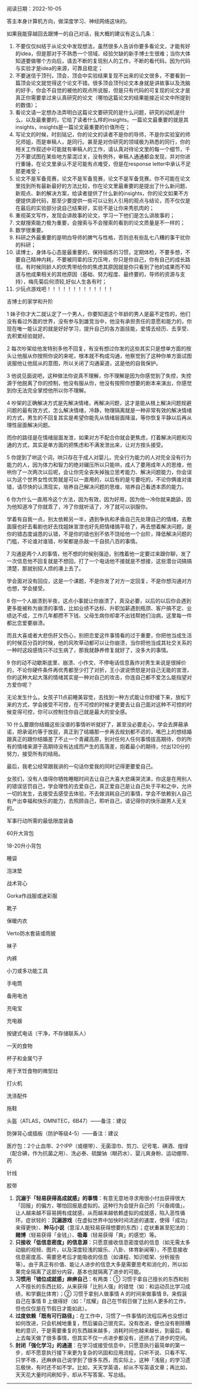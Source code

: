 阅读日期：2022-10-05

答主本身计算机方向，做深度学习、神经网络这块的。

如果我能穿越回去跟博一的自己对话，我大概的建议有这么几条：

1.  不要仅仅纠结于从论文中发现想法，虽然很多人告诉你要多看论文，才能有好的idea，但是那对于不熟悉一个领域、经验欠缺的新手博士生很难；当你大体知道要做哪个方向后，请去不断的复现别人的工作，不断的看代码，因为代码与实验才是idea的来源，可靠且稳定；
2.  不要迷信于顶刊，顶会，顶会中实验结果复现不出来的论文很多，不要看到一篇顶会论文就觉得这个论文不错。很多顶会顶刊论文本身就是讲故事以及洗脑的好手，你会不自觉的被他的观点所说服，但是只有代码的可复现的论文才是真正你需要拿过来认真研究的论文（哪怕这篇论文的结果能接近论文中所提到的数值）；
3.  看论文请一定想办法弄明白这篇论文要研究的是什么问题，研究的动机是什么，以及最重要的，它给了读者什么样的insights。一篇论文最重要的就是其insights，insights是一篇论文最重要的价值所在；
4.  写论文的时候，时刻铭记，你的论文的读者不是你的导师，不是你实验室的师兄师姐，而是审稿人，是同行。甚至是对你研究的领域极为熟悉的同行，你的相关工作叙述中可能就有审稿人的工作，请认真对待论文里的每一个细节，千万不要试图在某些地方蒙混过关，没有例外，审稿人通通都会发现，并对你进行重锤，在论文里承认不足可能有点难受，但是在response letter中承认不足那更难受；
5.  论文不是军备竞赛，论文不是军备竞赛，论文不是军备竞赛。你不可能在论文里找到所有最新最好的方法比较，你在论文里最重要的是提出了什么新问题、新观点、新的解决方案，给读者提供了什么新的insights，你的论文如果不方便提供源代码，那至少要提供一些可以让别人引用的观点与结论，而不仅仅是在最后的实验部分说自己结果好，实验不是让你来秀肌肉的；
6.  重视英文写作，发现会讲故事的论文，学习一下他们是怎么讲故事的；
7.  文献搜索能力极为重要，会搜索与不会搜索的看到的论文质量是不一样的；
8.  数学很重要。
9.  科研之外最重要的是明白导师的脾气与性格，否则总有些乱七八糟的事干扰你的科研；
10.  读博士，身体与心态是最重要的，保持锻炼的习惯，定期体检，不要多想，不要自己精神内耗，不要被同辈的压力压垮，你只是你自己，你有自己的成长路径。有时候同龄人的优秀带给你的焦虑其原因就是你只看到了他的成果而不知道与他成果相关的其他原因（基础、努力程度、最终要的，导师的资源与支持），梅先菊后何须较,好似人生各有时；
11.  少玩点游戏吧！！！！！！！！！！！！！

吉博士的家学和升阶

1 妹子你才大二就认定了一个男人，你要知道这个年龄的男人是最不定性的，他们没有看过外面的世界，没有参与到雄竞当中，他没有承担责任的意愿和能力的，你现在唯一能认定的就是好好学习，提升自己的各方面技能，爱情去经历、去享受、去积累经验就好。

2 每次吵架给他发特别多他不回复，有没有想过你发的这些其实只是想单方面的按头让他服从你按照你说的来呢，根本就不构成沟通，他察觉到了这种你单方面试图说服他让他屈从的意图，所以关闭了沟通渠道，这是他的自我保护。

3 他说见面说吧，这种做法你说真不理解，你不理解是因为你感觉到了失控，失控源于他脱离了你的控制，他没有服从你，他没有按照你想要的剧本来演出，你感觉到你无法完全掌控他所以你不理解。

4 吵架的正确解决方式是先解决情绪，再解决问题，这才是能从根上解决问题规避问题的最有效方式，怎么解决情绪，冷静，物理隔离就是一种非常有效的解决情绪的方式，男生的不回复其实是希望你能先从情绪层面降温，等你恢复平静以后再从理性层面解决问题。

而你的路径是在情绪层面发泄，如果对方不配合你就会更焦虑，打着解决问题和沟通的方式，其实是单方面的把焦虑和不满发泄出来，让对方按头接受。

5 你提到了哄这个词，哄只存在于成人对婴儿，完全行为能力的人对完全没有行为能力的人，因为体力和智力的绝对碾压所以只能哄，成人了要用成年人的思维，他哄你了一次两次以后呢，会让你完全丧失掉独立思考能力、解决问题能力，你会误以为这个世界女性优势就是可以一直用的，以后有的是亏要吃的，不论你俩谁对谁错，请尽快的认清现实，培养自己解决问题的思维，培养自己看透本质的能力。

6 你为什么一直用冷这个方法，因为有效，因为好用，因为他一冷你就来跪舔，因为他知道冷了你就乖了，冷了你就听话了，冷了就可以驯服你。

学着有自我一点，别太依赖另一半，遇到争执和矛盾自己先处理自己的情绪，去敷面膜也好去看剧也好去找姐妹宣泄也好先把情绪搞平稳了，再去想着解决问题，是你的错态度诚恳的认错，不是你的错也别不依不饶给他一个台阶，降低解决问题的门槛，不论谁对谁错，吵架都是杀敌一千自损八百的事情。

7 沟通是两个人的事情，他不想的时候别强迫，别拽着他一定要过来跟你聊，发了一次信息他不回复就是不想回，打了一个电话他不接就是不想接，这些潜台词搞搞清楚，那就别招人烦的凑上去了。

学会面对没有回应，这是一个课题，不是你发了对方一定回复，不是你想沟通对方也想，学会接受。

8 你一个人崩溃到半夜，这点小事就让你崩溃了，真没必要，以后的以后你会遇到更多能被称为崩溃的事情，比如业绩不达标、升职加薪遇到瓶颈、客户搞不定、业绩达不成，工作几年都攒不下钱、父母生病你却拿不出钱帮她们治病，这里每一件都比恋爱要崩溃。

而且大喜或者大悲伤肝又伤心，别把恋爱这件事情看的过于重要，你把他当成生活的时候百分百的时候，他的风吹草动都可以让你崩溃，当你把他当成其社交关系的一种时这段感情只不过生病了，那我就静养修复就好了，没多大的事情。

9 你的动不动歇斯底里、崩溃、小作文、不停电话信息轰炸对男生来说是很掉价的，不论你硬件条件再优秀都至少打了对折，王小波说愤怒是对自己无能的宣泄，你的这种大起大落的情绪其实是一种对自己的攻击，你连自己都不爱怎么能指望对方爱你呢？

无论发生什么，女孩子11点前睡美容觉，去找到一种方式能让你舒缓下来，放松下来的方式，学会接受不可控，在不可控的时候才更要去让自己面对这种不可控的时候变得可控，你可以控制住你自己就是最大的安全感。

10 什么要跟你结婚这些没谱的事情听听就好了，甚至没必要走心，学会去屏蔽承诺，把承诺约等于放屁，真正到了结婚那一步再去规划都不迟的，嘴巴上的想结婚跟真正的跟你结婚差了不止一个青藏高原，别对任何人任何事情拔高期待，你的所有的情绪来源于高期待没有达成而产生的高落差，抱着最小的期待，付出120分的努力，接受所有的结局。

最后，我老公经常跟我讲的一句话你爱我的同时记得更要爱自己。

女孩们，没有人值得你牺牲睡眠时间去让自己大喜大悲痛哭流涕，你这是在用别人的错误惩罚自己，学会理性的去爱自己，真正爱自己是让自己处于平和之中，允许一切的发生，去接受去感受去体验，不去做消耗自己的事情，学会不依赖别人自己有产出幸福和快乐的能力，去照顾自己，聆听自己，请记得你的快乐跟男人无关的。


军事行动所需的最低限度装备

60升大背包

18-20升小背包

睡袋

泡沫垫

战术背心

Gorka作战服或迷彩服

靴子

保暖内衣

Verto防水套装或雨披

袜子

内裤

小刀或多功能工具

手电筒

备用电池

充电宝

充电器

按键式电话（干净，不存储联系人）

一天的食物

杯子和金属勺子

用于烹饪食物的微型灶

打火机

洗涤配件

拖鞋

头盔（ATLAS，OMNITEC，6B47）——备注：建议

防弹背心或插板（防护等级4-5）——备注：建议

医疗包：2个止血带、2个IPP（或绷带）、无菌湿巾、剪刀、记号笔、碘酒、煌绿（配合碘，作为抗菌之用）、洗必泰、硫酸钠（眼药水）、婴儿爽身粉、运动绷带、药

针线

胶带


1.  **沉溺于「轻易获得高成就感」的事情**：有意无意地寻求用很小付出获得很大「回报」的偏方，哪怕回报是虚拟的。这种行为会提升自己的「兴奋阈值」，让人越来越不容易拥有成就感，从而越来越依赖虚拟的成就感，陷入恶性循环。症状轻的：**沉溺游戏**（在虚拟世界中加快时间流逝的速度，使得「成功」来得更快）、**种马小说**（意淫人能轻易获得想要的东西）；症状重甚至犯法的：**赌博**（轻易获得「金钱」）、**吸毒**（轻易获得「爽」的感觉）等。
2.  **只接收「低信息密度」的信息源**：只愿意接收信息密度低的信息（如无需太多动脑的视频、图片，以及深度较浅的娱乐、八卦、体育新闻等），不愿意接收信息密度高、需要思考后才能吸收的信息（如课程、知识框架、分析报告等）。由于真正有价值、能让人进步的信息大多是需要思考和消化的，所以如果完全隔离了这部分内容，基本也就隔离了进步的可能。
3.  **习惯用「错位成就感」麻痹自己**：有两类：① 习惯于拿自己擅长的东西和别人不擅长的东西比较，从来获得「比别人强」的错觉（如：和运动员比学习成绩，和学霸比体育）；② 习惯于拿别人做事情 A 的时间来做事情 B，来假装自己在事情 B 上做得好（如：「炫耀」自己在节假日做了比别人更多的工作，但也仅仅是在节假日才能如此）。
4.  **过度依赖「既有可行路径」**：在工作中，习惯了一件事情的流程后再也没想过如何改进，只会机械地重复，然后骗自己很充实。没有改进，便也没有剔除糟粕的意识，于是需要重复的东西越来越多，消耗时间也越来越长，到最后，看上去每天做了很多事情，但其实不仅一点进步都没有，还挤占了进步的空间。
5.  **封闭「强化学习」的通道**：在学习或接受信息中，只愿意执行最简单的第一步，却不愿意执行接下来更为复杂的巩固和应用流程，只听不说、只看不写、只学不练，还麻痹自己说学到了很多东西，而实际上，这种「浅层」的学习遗忘极快，有时还不如不学。比如，天天学英语，却从不写英语文章；再比如，天天花大量时间刷知乎，却从不写答案、写总结。

---